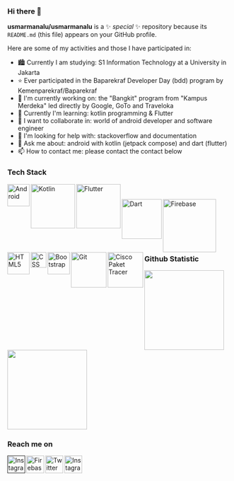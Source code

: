 ### Hi there 👋


**usmarmanalu/usmarmanalu** is a ✨ _special_ ✨ repository because its `README.md` (this file) appears on your GitHub profile.

Here are some of my activities and those I have participated in:

- 🏙 Currently I am studying: S1 Information Technology at a University in Jakarta
- ⭐ Ever participated in the Baparekraf Developer Day (bdd) program by Kemenparekraf/Baparekraf
- 🔭 I'm currently working on: the "Bangkit" program from "Kampus Merdeka" led directly by Google, GoTo and Traveloka
- 🌱 Currently I'm learning: kotlin programming & Flutter
- 👯 I want to collaborate in: world of android developer and software engineer
- 🤔 I'm looking for help with: stackoverflow and documentation
- 💬 Ask me about: android with kotlin (jetpack compose) and dart (flutter)
- 📫 How to contact me: please contact the contact below

### Tech Stack
  <a href="https://developer.android.com"><img align="left" alt="Android" title="Android" width="50px" src="https://upload.wikimedia.org/wikipedia/commons/6/64/Android_logo_2019_%28stacked%29.svg" /></a>
  <a href="https://kotlinlang.org"><img align="left" alt="Kotlin" title="Kotlin" width="100px" src="https://upload.wikimedia.org/wikipedia/commons/1/11/Kotlin_logo_2021.svg" /></a>
  <a href="https://flutter.dev"><img align="left" alt="Flutter" title="Flutter" width="100px" src="https://upload.wikimedia.org/wikipedia/commons/4/44/Google-flutter-logo.svg" /></a><br><br>
  <a href="https://dart.dev"><img align="left" alt="Dart" title="Dart" width="90px" src="https://upload.wikimedia.org/wikipedia/commons/f/fe/Dart_programming_language_logo.svg" /></a>
  <a href="https://firebase.google.com"><img align="left" alt="Firebase" title="Firebase" width="120px" src="https://upload.wikimedia.org/wikipedia/commons/3/37/Firebase_Logo.svg" /></a>
  <a href="https://en.wikipedia.org/wiki/HTML5"><img align="left" alt="HTML5" title="HTML5" width="50px" src="https://upload.wikimedia.org/wikipedia/commons/6/61/HTML5_logo_and_wordmark.svg" /></a> <br><br>
  <a href="https://en.wikipedia.org/wiki/CSS"><img align="left" alt="CSS" title="CSS" width="35px" src="https://upload.wikimedia.org/wikipedia/commons/d/d5/CSS3_logo_and_wordmark.svg" /></a>
  <a href="https://getbootstrap.com"><img align="left" alt="Bootstrap" title="Bootsrap" width="50px" src="https://upload.wikimedia.org/wikipedia/commons/b/b2/Bootstrap_logo.svg" /></a>
  <a href="https://git-scm.com"><img align="left" alt="Git" title="Git" width="80px" src="https://upload.wikimedia.org/wikipedia/commons/e/e0/Git-logo.svg" /></a> <br><br>
  <a href="https://netacad.com"><img align="left" alt="Cisco Paket Tracer" title="Cisco Paket Tracer" width="80px" src="https://www.freepnglogos.com/uploads/cisco-png-logo/new-cisco-logo-png-1.png"/></a> <br><br>

  
### Github Statistic
<p align="left">
<a href="https://github.com/usmarmanalu">
  <img height="180em" src="https://github-readme-stats-eight-theta.vercel.app/api?username=usmarmanalu&show_icons=true&theme=algolia&include_all_commits=true&count_private=true"/>
  <img height="180em" src="https://github-readme-stats-eight-theta.vercel.app/api/top-langs/?username=usmarmanalu&layout=compact&langs_count=8&theme=algolia"/>
</a>
</p>

### Reach me on
<a href=""><img align="left" alt="Instagram" title="Instagram" width="40px" background="none" src="https://img.icons8.com/?size=512&id=xuvGCOXi8Wyg&format=png" /></a>

<a href="mailto:usmarmnl99@gmail.com?subject=Subjek%20Pesan&body=Isi%20Pesan%20Anda"><img align="left" alt="Firebase" title="Firebase" width="40px" src="https://img.icons8.com/?size=512&id=P7UIlhbpWzZm&format=png" /></a>

<a href="https://twitter.com/Usmarmnl99Usmar"><img align="left" alt="Twitter" title="Twitter" width="40px" src="https://img.icons8.com/?size=512&id=13963&format=png" /></a>

<a href="https://instagram.com/usmarmnl9699"><img align="left" alt="Instagram" title="Instagram" width="40px" background="none" src="https://img.icons8.com/?size=512&id=Xy10Jcu1L2Su&format=png" /></a>



